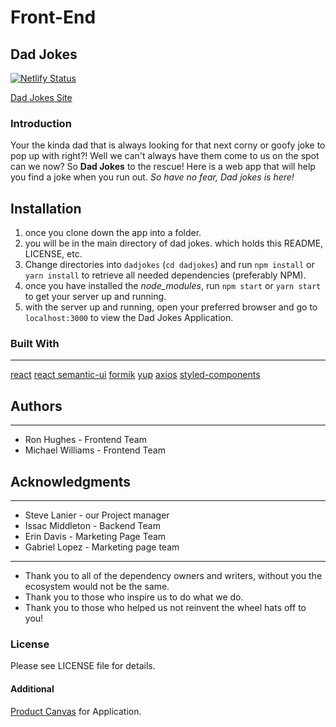 # Front-End

## Dad Jokes

[![Netlify Status](https://api.netlify.com/api/v1/badges/f25fb4da-45bc-4df1-a604-c2d8359f0d24/deploy-status)](https://app.netlify.com/sites/dad-joke-puns/deploys)

[Dad Jokes Site](https://dad-joke-puns.netlify.com/)

### Introduction

Your the kinda dad that is always looking for that next corny or goofy joke to pop up with right?! Well we can't always have them come to us on the spot can we now? So **Dad Jokes** to the rescue! Here is a web app that will help you find a joke when you run out. _So have no fear, Dad jokes is here!_

## Installation

1. once you clone down the app into a folder.
1. you will be in the main directory of dad jokes. which holds this README, LICENSE, etc.
1. Change directories into `dadjokes` (`cd dadjokes`) and run `npm install` or `yarn install` to retrieve all needed dependencies (preferably NPM).
1. once you have installed the _node_modules_, run `npm start` or `yarn start` to get your server up and running.
1. with the server up and running, open your preferred browser and go to `localhost:3000` to view the Dad Jokes Application.

### Built With

---

[react](https://reactjs.org/)
[react semantic-ui](https://react.semantic-ui.com/)
[formik](https://github.com/jaredpalmer/formik)
[yup](https://github.com/jquense/yup)
[axios](https://github.com/axios/axios)
[styled-components](https://www.styled-components.com/)

## Authors

---

- Ron Hughes - Frontend Team
- Michael Williams - Frontend Team

## Acknowledgments

---

- Steve Lanier - our Project manager
- Issac Middleton - Backend Team
- Erin Davis - Marketing Page Team
- Gabriel Lopez - Marketing page team

---

- Thank you to all of the dependency owners and writers, without you the ecosystem would not be the same.
- Thank you to those who inspire us to do what we do.
- Thank you to those who helped us not reinvent the wheel hats off to you!

### License

Please see LICENSE file for details.

#### Additional

[Product Canvas](https://docs.google.com/document/d/1CUX002zg71zz-sN-h-92YUC3oW-oYzZzTR9TRcRJBVI/edit#) for Application.

